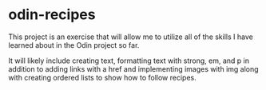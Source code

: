 # odin-recipes
This project is an exercise that will allow me to utilize all of the skills
I have learned about in the Odin project so far.

It will likely include creating text, formatting text with strong, em, and p
in addition to adding links with a href and implementing images with img along with creating ordered lists to show how to follow recipes.